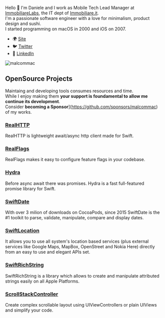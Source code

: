 Hello 👋
I'm Daniele and I work as Mobile Tech Lead Manager at [ImmobiliareLabs](http://labs.immobiliare.it), the IT dept of [Immobiliare.it](http://www.immobiliare.it).  
I'm a passionate software engineer with a love for minimalism, product design and sushi.  
I started programming on macOS in 2000 and iOS on 2007.  

- 🌍 [Site](https://www.danielemargutti.com)
- 🐦 [Twitter](http://twitter.com/danielemargutti)
- 💼 [LinkedIn](http://linkedin.com/in/daniele.margutti)

<img src="https://github-readme-stats.vercel.app/api?username=malcommac&show_icons=true&count_private=true" alt="malcommac" />

## OpenSource Projects
Maintaing and developing tools consumes resources and time.  
While I enjoy making them **your support is foundamental to allow me continue its development**.  
Consider **becoming a Sponsor**](https://github.com/sponsors/malcommac) of my works.

### [RealHTTP](https://github.com/immobiliare/RealHTTP)
RealHTTP is lightweight await/async http client made for Swift.

### [RealFlags](https://github.com/immobiliare/RealFlags)
RealFlags makes it easy to configure feature flags in your codebase.

### [Hydra](https://github.com/malcommac/Hydra)
Before async await there was promises. Hydra is a fast full-featured promise library for Swift.

### [SwiftDate](https://github.com/malcommac/SwiftDate)
With over 3 milion of downloads on CocoaPods, since 2015 SwiftDate is the #1 toolkit to parse, validate, manipulate, compare and display dates.

### [SwiftLocation](https://github.com/malcommac/SwiftLocation)
It allows you to use all system's location based services (plus external services like Google Maps, MapBox, OpenStreet and Nokia Here) directly from an easy to use and elegant APIs set. 

### [SwiftRichString](https://github.com/malcommac/SwiftRichString)
SwiftRichString is a library which allows to create and manipulate attributed strings easily on all Apple Platforms.

### [ScrollStackController](https://github.com/malcommac/ScrollStackController)
Create complex scrollable layout using UIViewControllers or plain UIViews and simplify your code.

